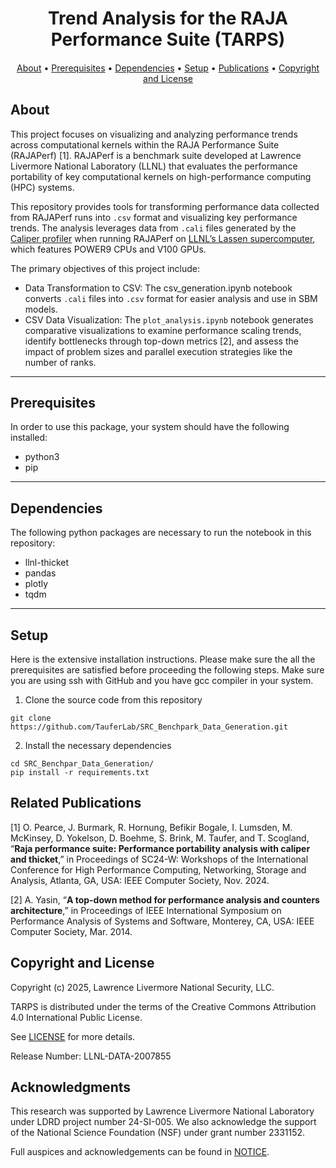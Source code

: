<h1 align="center">  
  Trend Analysis for the RAJA Performance Suite (TARPS)
  <h4 align="center">

  <!-- <a href="https://analytics4md.org/"><img src="https://avatars.githubusercontent.com/u/32650548?s=200&v=4"/></a> -->

  </h4>
</h1>

<p align="center">
  <a href="#about">About</a> •
  <a href="#prerequisites">Prerequisites</a> •
  <a href="#dependencies">Dependencies</a> •
  <a href="#setup">Setup</a> •
  <a href="#related-publications">Publications</a> •
  <a href="#copyright-and-license">Copyright and License</a>
</p>

## About

This project focuses on visualizing and analyzing performance trends across computational kernels within the RAJA Performance Suite (RAJAPerf) [1]. RAJAPerf is a benchmark suite developed at Lawrence Livermore National Laboratory (LLNL) that evaluates the performance portability of key computational kernels on high-performance computing (HPC) systems.

This repository provides tools for transforming performance data collected from RAJAPerf runs into `.csv` format and visualizing key performance trends. The analysis leverages data from `.cali` files generated by the [Caliper profiler](https://software.llnl.gov/Caliper/) when running RAJAPerf on [LLNL’s Lassen supercomputer](https://hpc.llnl.gov/hardware/compute-platforms/lassen), which features POWER9 CPUs and V100 GPUs.

The primary objectives of this project include:

- Data Transformation to CSV: The csv_generation.ipynb notebook converts `.cali` files into `.csv` format for easier analysis and use in SBM models.
- CSV Data Visualization: The `plot_analysis.ipynb` notebook generates comparative visualizations to examine performance scaling trends, identify bottlenecks through top-down metrics [2], and assess the impact of problem sizes and parallel execution strategies like the number of ranks.

---
## Prerequisites

In order to use this package, your system should have the following installed:
- python3
- pip

---
## Dependencies

The following python packages are necessary to run the notebook in this repository: 
- llnl-thicket
- pandas
- plotly
- tqdm



---
## Setup

Here is the extensive installation instructions. Please make sure the all the prerequisites are satisfied before proceeding the following steps.
Make sure you are using ssh with GitHub and you have gcc compiler in your system. 

1. Clone the source code from this repository

```
git clone https://github.com/TauferLab/SRC_Benchpark_Data_Generation.git
```

2. Install the necessary dependencies

```
cd SRC_Benchpar_Data_Generation/
pip install -r requirements.txt
```

## Related Publications

[1]<i class="fa fa-file-text-o"></i> O. Pearce, J. Burmark, R. Hornung, Befikir Bogale, I. Lumsden, M. McKinsey, D. Yokelson, D. Boehme, S. Brink, M. Taufer, and T. Scogland, “<b>Raja performance suite: Performance portability analysis with caliper and thicket</b>,” in Proceedings of SC24-W: Workshops of the International Conference for High Performance Computing, Networking, Storage and Analysis, Atlanta, GA, USA: IEEE Computer Society, Nov. 2024.</i>

[2]<i class="fa fa-file-text-o"></i> A. Yasin, “<b>A top-down method for performance analysis and counters architecture</b>,” in Proceedings of IEEE International Symposium on Performance Analysis of Systems and Software, Monterey, CA, USA: IEEE Computer Society, Mar. 2014.</i>

## Copyright and License

Copyright (c) 2025, Lawrence Livermore National Security, LLC.

TARPS is distributed under the terms of the Creative Commons Attribution 4.0 International Public License.

See [LICENSE](LICENSE) for more details.

Release Number: LLNL-DATA-2007855

## Acknowledgments

This research was supported by Lawrence Livermore National Laboratory under LDRD project number 24-SI-005. We also acknowledge the support of the National Science Foundation (NSF) under grant number 2331152.

Full auspices and acknowledgements can be found in [NOTICE](NOTICE).
